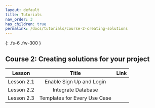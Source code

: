 ```yaml
---
layout: default
title: Tutorials
nav_order: 3
has_children: true
permalink: /docs/tutorials/course-2-creating-solutions
---
```

{: .fs-6 .fw-300 }


## Course 2: Creating solutions for your project

| Lesson        | Title           | Link  |
| ------------- |:-------------:| -----:|
| Lesson 2.1  | Enable Sign Up and Login  |  |
| Lesson 2.2  | Integrate Database  |  |
| Lesson 2.3  | Templates for Every Use Case  |  |
